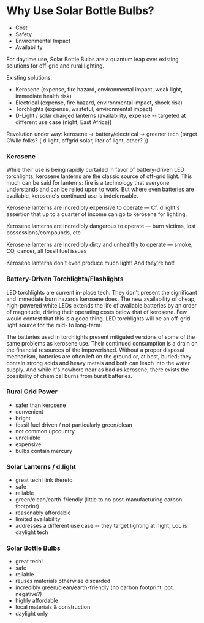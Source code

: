 # Why Use Solar Bottle Bulbs? #

* Cost
* Safety
* Environmental Impact
* Availability

For daytime use, Solar Bottle Bulbs are a quantum leap over existing solutions for off-grid and rural lighting.

Existing solutions:

* Kerosene (expense, fire hazard, environmental impact, weak light, immediate health risk)
* Electrical (expense, fire hazard, environmental impact, shock risk)
* Torchlights (expense, wasteful, environmental impact)
* D-Light / solar charged lanterns (availability, expense -- targeted at different use case (night, East Africa))

Revolution under way: kerosene -> battery/electrical -> greener tech (target CWllc folks? { d.light, offgrid solar, liter of light, other? })

### Kerosene ###

While their use is being rapidly curtailed in favor of battery-driven LED torchlights, kerosene lanterns are the classic source of off-grid light. This much can be said for lanterns: fire is a technology that everyone understands and can be relied upon to work. But where even batteries are available, kerosene's continued use is indefensable.

Kerosene lanterns are incredibly expensive to operate — Cf. d.light's assertion that up to a quarter of income can go to kerosene for lighting.

Kerosene lanterns are incredibly dangerous to operate — burn victims, lost possessions/compounds, etc

Kerosene lanterns are incredibly dirty and unhealthy to operate — smoke, CO, cancer, all fossil fuel issues

Kerosene lanterns don't even produce much light! And they're hot!

### Battery-Driven Torchlights/Flashlights ###

LED torchlights are current in-place tech. They don't present the significant and immediate burn hazards kerosene does. The new availability of cheap, high-powered white LEDs extends the life of available batteries by an order of magnitude, driving their operating costs below that of kerosene. Few would contest that this is a good thing. LED torchlights will be an off-grid light source for the mid- to long-term.

The batteries used in torchlights present mitigated versions of some of the same problems as kerosene use. Their continued consumption is a drain on the financial resources of the impoverished. Without a proper disposal mechanism, batteries are often left on the ground or, at best, buried; they contain strong acids and heavy metals and both can leach into the water supply. And while it's nowhere near as bad as kerosene, there exists the possibility of chemical burns from burst batteries.

### Rural Grid Power ###

* safer than kerosene
* convenient
* bright
* fossil fuel driven / not particularly green/clean
* not common upcountry
* unreliable
* expensive
* bulbs contain mercury

### Solar Lanterns / d.light ###

* great tech! link thereto
* safe
* reliable
* green/clean/earth-friendly (little to no post-manufacturing carbon footprint)
* reasonably affordable
* limited availability
* addresses a different use case -- they target lighting at night, LoL is daylight tech

### Solar Bottle Bulbs ###

* great tech!
* safe
* reliable
* reuses materials otherwise discarded
* incredibly green/clean/earth-friendly (no carbon footprint, pot. negative?)
* highly affordable
* local materials & construction
* daylight only